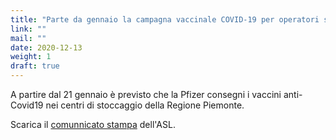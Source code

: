 ```yaml
---
title: "Parte da gennaio la campagna vaccinale COVID-19 per operatori sanitari e ospiti RSA"
link: ""
mail: ""
date: 2020-12-13
weight: 1
draft: true
---
```


A partire dal 21 gennaio è previsto che la Pfizer consegni i vaccini anti-Covid19 nei centri di stoccaggio della Regione Piemonte.

Scarica il [comunnicato stampa](/documents/COMUNICATO-ASL-AL-Campagna-vaccinale-COVID19.pdf) dell'ASL.
